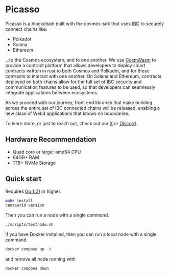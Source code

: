 # Picasso

Picasso is a blockchain built with the cosmos-sdk that uses [IBC](github.com/cosmos/ibc-go) to securely connect chains like:

* Polkadot
* Solana
* Ethereum

...to the Cosmos ecosystem, and to one another.  We use [CosmWasm](github.com/CosmWasm/wasmd) to provide a contract platform that allows developers to deploy smart contracts written in rust to both Cosmos and Polkadot, and for those contracts to interact with one another.  On Solana and Ethereum, contracts deployed on both chains allow for the full set of IBC security and communication features to be used, so that developers can seamlessly integrate applications between ecosystems.

As we proceed with our journey, front end libraries that make building across the entire set of IBC connected chains will be released, enabling a new class of Web3 applications that knows no boundaries.

To learn more, or just to reach out, check out our [X](https://twitter.com/ComposableFin) or [Discord](https://t.co/eilU0TYTYN).  


## Hardware Recommendation

* Quad core or larger amd64 CPU
* 64GB+ RAM
* 1TB+ NVMe Storage

## Quick start

Requires [Go 1.21](https://go.dev/doc/install) or higher.

```bash
make install
centaurid version
```
Then you can run a node with a single command.

```bash
./scripts/testnode.sh   
```

If you have Docker installed, then you can run a local node with a single command.

```bash
docker compose up -d
```
and remove all node running with

```bash
docker compose down
```
